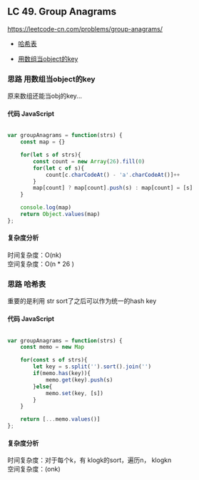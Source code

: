 ## LC 49. Group Anagrams
https://leetcode-cn.com/problems/group-anagrams/
- [哈希表](#思路-哈希表)

- [用数组当object的key](#思路-用数组当object的key)

### 思路 用数组当object的key
原来数组还能当obj的key...
#### 代码 JavaScript

```JavaScript

var groupAnagrams = function(strs) {
    const map = {}

    for(let s of strs){
        const count = new Array(26).fill(0)
        for(let c of s){
            count[c.charCodeAt() - 'a'.charCodeAt()]++
        }
        map[count] ? map[count].push(s) : map[count] = [s]
    }

    console.log(map)
    return Object.values(map)
};
```
<!-- {
  '1,0,0,0,1,0,0,0,0,0,0,0,0,0,0,0,0,0,0,1,0,0,0,0,0,0': [ 'eat', 'tea', 'ate' ],
  '1,0,0,0,0,0,0,0,0,0,0,0,0,1,0,0,0,0,0,1,0,0,0,0,0,0': [ 'tan', 'nat' ],
  '1,1,0,0,0,0,0,0,0,0,0,0,0,0,0,0,0,0,0,1,0,0,0,0,0,0': [ 'bat' ]
} -->

#### 复杂度分析
时间复杂度：O(nk) </br>
空间复杂度：O(n * 26 )



### 思路 哈希表
重要的是利用 str sort了之后可以作为统一的hash key
#### 代码 JavaScript

```JavaScript

var groupAnagrams = function(strs) {
    const memo = new Map

    for(const s of strs){
        let key = s.split('').sort().join('')
        if(memo.has(key)){
            memo.get(key).push(s)
        }else{
            memo.set(key, [s])
        }
    }

    return [...memo.values()]
};
```

#### 复杂度分析
时间复杂度：对于每个k，有 klogk的sort，遍历n， klogkn </br>
空间复杂度：(onk)


